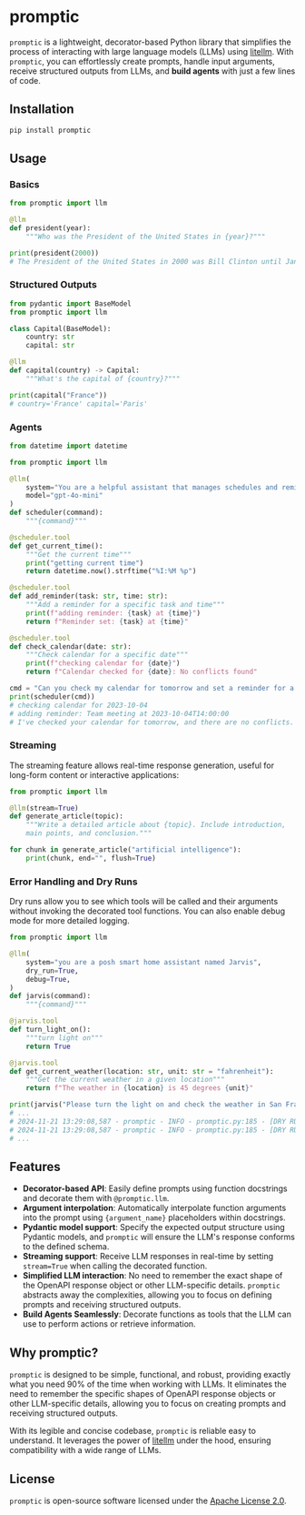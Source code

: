 # promptic

`promptic` is a lightweight, decorator-based Python library that simplifies the process of interacting with large language models (LLMs) using [litellm][litellm]. With `promptic`, you can effortlessly create prompts, handle input arguments, receive structured outputs from LLMs, and **build agents** with just a few lines of code.

## Installation

```bash
pip install promptic
```

## Usage

### Basics

```python
from promptic import llm

@llm
def president(year):
    """Who was the President of the United States in {year}?"""

print(president(2000))
# The President of the United States in 2000 was Bill Clinton until January 20th, when George W. Bush was inaugurated as the 43rd President.
```

### Structured Outputs

```python
from pydantic import BaseModel
from promptic import llm

class Capital(BaseModel):
    country: str
    capital: str

@llm
def capital(country) -> Capital:
    """What's the capital of {country}?"""

print(capital("France"))
# country='France' capital='Paris'
```


### Agents

```python
from datetime import datetime

from promptic import llm

@llm(
    system="You are a helpful assistant that manages schedules and reminders",
    model="gpt-4o-mini"
)
def scheduler(command):
    """{command}"""

@scheduler.tool
def get_current_time():
    """Get the current time"""
    print("getting current time")
    return datetime.now().strftime("%I:%M %p")

@scheduler.tool
def add_reminder(task: str, time: str):
    """Add a reminder for a specific task and time"""
    print(f"adding reminder: {task} at {time}")
    return f"Reminder set: {task} at {time}"

@scheduler.tool
def check_calendar(date: str):
    """Check calendar for a specific date"""
    print(f"checking calendar for {date}")
    return f"Calendar checked for {date}: No conflicts found"

cmd = "Can you check my calendar for tomorrow and set a reminder for a team meeting at 2pm?"
print(scheduler(cmd))
# checking calendar for 2023-10-04
# adding reminder: Team meeting at 2023-10-04T14:00:00
# I've checked your calendar for tomorrow, and there are no conflicts. I've also set a reminder for your team meeting at 2 PM.
```


### Streaming
The streaming feature allows real-time response generation, useful for long-form content or interactive applications:

```python
from promptic import llm

@llm(stream=True)
def generate_article(topic):
    """Write a detailed article about {topic}. Include introduction, 
    main points, and conclusion."""

for chunk in generate_article("artificial intelligence"):
    print(chunk, end="", flush=True)
```


### Error Handling and Dry Runs

Dry runs allow you to see which tools will be called and their arguments without invoking the decorated tool functions. You can also enable debug mode for more detailed logging.

```python
from promptic import llm

@llm(
    system="you are a posh smart home assistant named Jarvis",
    dry_run=True,
    debug=True,
)
def jarvis(command):
    """{command}"""

@jarvis.tool
def turn_light_on():
    """turn light on"""
    return True

@jarvis.tool
def get_current_weather(location: str, unit: str = "fahrenheit"):
    """Get the current weather in a given location"""
    return f"The weather in {location} is 45 degrees {unit}"

print(jarvis("Please turn the light on and check the weather in San Francisco"))
# ...
# 2024-11-21 13:29:08,587 - promptic - INFO - promptic.py:185 - [DRY RUN]: function_name = 'turn_light_on' function_args = {}
# 2024-11-21 13:29:08,587 - promptic - INFO - promptic.py:185 - [DRY RUN]: function_name = 'get_current_weather' function_args = {'location': 'San Francisco'}
# ...
```


## Features

- **Decorator-based API**: Easily define prompts using function docstrings and decorate them with `@promptic.llm`.
- **Argument interpolation**: Automatically interpolate function arguments into the prompt using `{argument_name}` placeholders within docstrings.
- **Pydantic model support**: Specify the expected output structure using Pydantic models, and `promptic` will ensure the LLM's response conforms to the defined schema.
- **Streaming support**: Receive LLM responses in real-time by setting `stream=True` when calling the decorated function.
- **Simplified LLM interaction**: No need to remember the exact shape of the OpenAPI response object or other LLM-specific details. `promptic` abstracts away the complexities, allowing you to focus on defining prompts and receiving structured outputs.
- **Build Agents Seamlessly**: Decorate functions as tools that the LLM can use to perform actions or retrieve information.


## Why promptic?

`promptic` is designed to be simple, functional, and robust, providing exactly what you need 90% of the time when working with LLMs. It eliminates the need to remember the specific shapes of OpenAPI response objects or other LLM-specific details, allowing you to focus on creating prompts and receiving structured outputs.

With its legible and concise codebase, `promptic` is reliable easy to understand. It leverages the power of [litellm][litellm] under the hood, ensuring compatibility with a wide range of LLMs.

## License

`promptic` is open-source software licensed under the [Apache License 2.0](https://www.apache.org/licenses/LICENSE-2.0).

[litellm]: https://github.com/BerriAI/litellm

